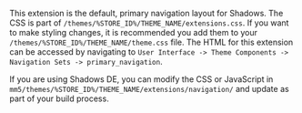 This extension is the default, primary navigation layout for Shadows. The CSS is part of `/themes/%STORE_ID%/THEME_NAME/extensions.css`. If you want to make styling changes, it is recommended you add them to your `/themes/%STORE_ID%/THEME_NAME/theme.css` file. The HTML for this extension can be accessed by navigating to `User Interface -> Theme Components -> Navigation Sets -> primary_navigation`.

If you are using Shadows DE, you can modify the CSS or JavaScript in `mm5/themes/%STORE_ID%/THEME_NAME/extensions/navigation/` and update as part of your build process.
